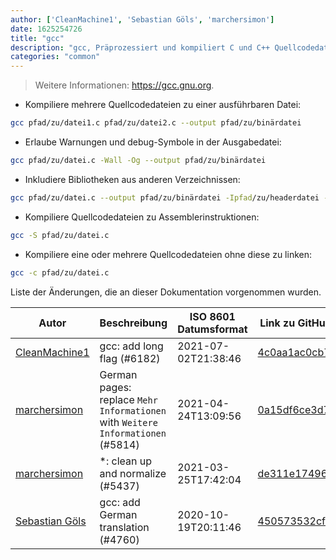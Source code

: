 ```yaml
---
author: ['CleanMachine1', 'Sebastian Göls', 'marchersimon']
date: 1625254726
title: "gcc"
description: "gcc, Präprozessiert und kompiliert C und C++ Quellcodedateien und linkt diese anschließend zusammen."
categories: "common"
---
```

> Weitere Informationen: <https://gcc.gnu.org>.

- Kompiliere mehrere Quellcodedateien zu einer ausführbaren Datei:

```bash
gcc pfad/zu/datei1.c pfad/zu/datei2.c --output pfad/zu/binärdatei
```

- Erlaube Warnungen und debug-Symbole in der Ausgabedatei:

```bash
gcc pfad/zu/datei.c -Wall -Og --output pfad/zu/binärdatei
```

- Inkludiere Bibliotheken aus anderen Verzeichnissen:

```bash
gcc pfad/zu/datei.c --output pfad/zu/binärdatei -Ipfad/zu/headerdatei -Lpfad/zu/bibliothek1 -lpfad/zu/bibliothek2
```

- Kompiliere Quellcodedateien zu Assemblerinstruktionen:

```bash
gcc -S pfad/zu/datei.c
```

- Kompiliere eine oder mehrere Quellcodedateien ohne diese zu linken:

```bash
gcc -c pfad/zu/datei.c
```
Liste der Änderungen, die an dieser Dokumentation vorgenommen wurden.


Autor | Beschreibung | ISO 8601 Datumsformat | Link zu GitHub
------|-----|-----|-----
[CleanMachine1](mailto:78213164+CleanMachine1@users.noreply.github.com) | gcc: add long flag (#6182) | 2021-07-02T21:38:46 | [4c0aa1ac0cb7](https://github.com/tldr-pages/tldr/commit/4c0aa1ac0cb7541cd982040668faad0d842aa1a2)
[marchersimon](mailto:50295997+marchersimon@users.noreply.github.com) | German pages: replace `Mehr Informationen` with `Weitere Informationen` (#5814) | 2021-04-24T13:09:56 | [0a15df6ce3d7](https://github.com/tldr-pages/tldr/commit/0a15df6ce3d790b71b8fa4ae2e8befe0ed0806c7)
[marchersimon](mailto:50295997+marchersimon@users.noreply.github.com) | *: clean up and normalize (#5437) | 2021-03-25T17:42:04 | [de311e174960](https://github.com/tldr-pages/tldr/commit/de311e17496083a7f805793ef228995ecc7e8c97)
[Sebastian Göls](mailto:6608231+Abrynos@users.noreply.github.com) | gcc: add German translation (#4760) | 2020-10-19T20:11:46 | [450573532cf4](https://github.com/tldr-pages/tldr/commit/450573532cf417f820b9767592c2d32d9966b485)

